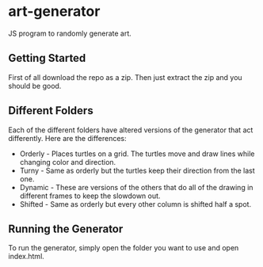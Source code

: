 # art-generator
JS program to randomly generate art.

## Getting Started
First of all download the repo as a zip. Then just extract the zip and you should be good.

## Different Folders
Each of the different folders have altered versions of the generator that act differently. Here are the differences:
 * Orderly - Places turtles on a grid. The turtles move and draw lines while changing color and direction.
 * Turny - Same as orderly but the turtles keep their direction from the last one.
 * Dynamic - These are versions of the others that do all of the drawing in different frames to keep the slowdown out.
 * Shifted - Same as orderly but every other column is shifted half a spot.
 
## Running the Generator
To run the generator, simply open the folder you want to use and open index.html.